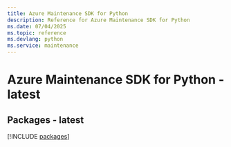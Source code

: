 ```yaml
---
title: Azure Maintenance SDK for Python
description: Reference for Azure Maintenance SDK for Python
ms.date: 07/04/2025
ms.topic: reference
ms.devlang: python
ms.service: maintenance
---
```

# Azure Maintenance SDK for Python - latest
## Packages - latest
[!INCLUDE [packages](maintenance-index.md)]